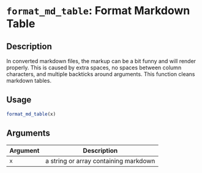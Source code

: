 # `format_md_table`: Format Markdown Table

## Description

In converted markdown files, the markup can be a bit funny and will render
properly. This is caused by extra spaces, no spaces between column
characters, and multiple backticks around arguments. This function cleans
markdown tables.

## Usage

```r
format_md_table(x)
```

## Arguments

| Argument | Description |
| -------- | ----------- |
| `x` | a string or array containing markdown |

